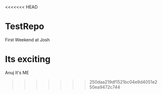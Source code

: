 
<<<<<<< HEAD

# TestRepo

First Weekend at Josh

Its exciting
=======
Anuj It's ME
>>>>>>> 250daa219df1521bc04e9d4051e250ea9472c744
